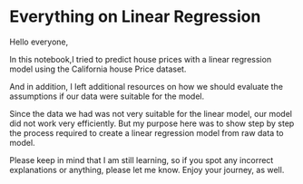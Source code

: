 # Everything on Linear Regression

Hello everyone,

In this notebook,I tried to predict house prices with a linear regression model using the California house Price dataset.

And in addition, I left additional resources on how we should evaluate the assumptions if our data were suitable for the model.

Since the data we had was not very suitable for the linear model, our model did not work very efficiently. But my purpose here was to show step by step the process required to create a linear regression model from raw data to model.

Please keep in mind that I am still learning, so if you spot any incorrect explanations or anything, please let me know. Enjoy your journey, as well.
